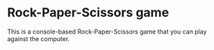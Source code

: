 # Rock-Paper-Scissors game
This is a console-based Rock-Paper-Scissors game that you can play
against the computer.